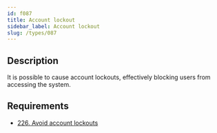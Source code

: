 ```yaml
---
id: f087
title: Account lockout
sidebar_label: Account lockout
slug: /types/087
---
```


## Description

It is possible to cause account lockouts,
effectively blocking users from accessing the system.

## Requirements

- [226. Avoid account lockouts](/criteria/authentication/226)
